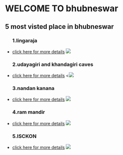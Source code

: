 <!DOCTYPE html>
<html lang="en">
<head>
<meta charset = "UTF-8">
<title>my website</title>
</head>
<body>
<h1>WELCOME TO bhubneswar</h1>
<h2> 5 most visted place in bhubneswar</h2>
<ul>
<h3> 1.lingaraja</h3>
<li><a href="https://g.co/kgs/zevtKc4">click here for more details</a> <img src="C:\Users\KIIT\Downloads\web_dev\lingaraja.jpg"></li>
<h3> 2.udayagiri and khandagiri caves</h3>
<li><a href="https://g.co/kgs/WnU8edi">click here for more details</a> <<img src="C:\Users\KIIT\Downloads\web_dev\caves.jpg"></li>
<h3> 3.nandan kanana</h3>
<li><a href="https://g.co/kgs/zUfy72y">click here for more details</a> <img src="C:\Users\KIIT\Downloads\web_dev\caves.jpg"></li>
<h3> 4.ram mandir </h3>
<li><a href="https://g.co/kgs/FmqvXJ8">click here for more details</a> <img src="C:\Users\KIIT\Downloads\web_dev\ram temple.jpg"></li>
<h3> 5.ISCKON </h3>
<li><a href="https://iskconbhubaneswar.in/">click here for more details</a> <img src="C:\Users\KIIT\Downloads\web_dev\isckon.jpg"></li>
</ul>
</body>
</html>
